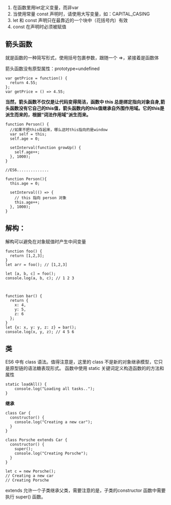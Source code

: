 1. 在函数里用let定义变量，而非var
2. 当使用常量 const 声明时，请使用大写变量，如：CAPITAL_CASING
3. let 和 const 声明只在最靠近的一个块中（花括号内）有效
4. const 在声明时必须被赋值

## 箭头函数  ##
就是函数的一种简写形式，使用括号包裹参数，跟随一个 =>，紧接着是函数体

箭头函数没有原型属性：prototype=undefined

    var getPrice = function() {
      return 4.55;
    };
    var getPrice = () => 4.55;

**当然，箭头函数不仅仅是让代码变得简洁，函数中 this 总是绑定指向对象自身,箭头函数没有它自己的this值，箭头函数内的this值继承自外围作用域。它的this是派生而来的，根据“词法作用域”派生而来。**

    function Person() {
	  //如果不把this存起来，哪么这时this指向的是window
      var self = this;
      self.age = 0;
     
      setInterval(function growUp() {
    	self.age++;
      }, 1000);
    }
    
	//ES6..............

    function Person(){
      this.age = 0;
 
      setInterval(() => {
    	// this 指向 person 对象
    	this.age++;
      }, 1000);
    }

## 解构： ##
解构可以避免在对象赋值时产生中间变量

    function foo() {
      return [1,2,3];
    }
    let arr = foo(); // [1,2,3]
     
    let [a, b, c] = foo();
    console.log(a, b, c); // 1 2 3


     
    function bar() {
      return {
	    x: 4,
	    y: 5,
	    z: 6
      };
    }
    let {x: x, y: y, z: z} = bar();
    console.log(x, y, z); // 4 5 6

## 类 ##
ES6 中有 class 语法。值得注意是，这里的 class 不是新的对象继承模型，它只是原型链的语法糖表现形式。
函数中使用 static 关键词定义构造函数的的方法和属性

    static loadAll() {
    	console.log("Loading all tasks..");
	}
**继承**

    class Car {
      constructor() {
    	console.log("Creating a new car");
      }
    }
     
    class Porsche extends Car {
      constructor() {
    	super();
		console.log("Creating Porsche");
      }
    }
     
    let c = new Porsche();
    // Creating a new car
    // Creating Porsche
extends 允许一个子类继承父类，需要注意的是，子类的constructor 函数中需要执行 super() 函数。